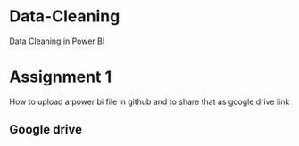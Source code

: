 # Data-Cleaning
Data Cleaning in Power BI
# Assignment 1

How to upload a power bi file in github and to share that as google drive link

## Google drive

